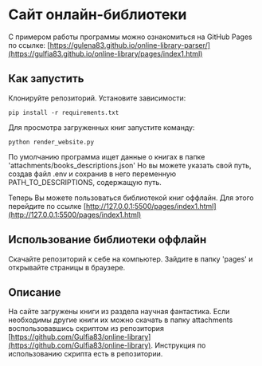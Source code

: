 # Сайт онлайн-библиотеки

С примером работы программы можно ознакомиться на GitHub Pages по ссылке: [https://gulena83.github.io/online-library-parser/](https://gulfia83.github.io/online-library/pages/index1.html)

## Как запустить

Клонируйте репозиторий. Установите зависимости:
```
pip install -r requirements.txt
```
Для просмотра загруженных книг запустите команду:
```
python render_website.py
```
По умолчанию программа ищет данные о книгах в папке 'attachments/books_descriptions.json' Но вы можете указать свой путь, создав файл .env и сохранив в него переменную PATH_TO_DESCRIPTIONS, содержащую путь.

Теперь Вы можете пользоваться библиотекой книг оффлайн. Для этого перейдите по ссылке [http://127.0.0.1:5500/pages/index1.html](http://127.0.0.1:5500/pages/index1.html)

## Использование библиотеки оффлайн

Скачайте репозиторий к себе на компьютер. Зайдите в папку 'pages' и открывайте страницы в браузере.

## Описание

На сайте загружены книги из раздела научная фантастика.
Если необходимы другие книги их можно скачать в папку attachments воспользовавшись скриптом из репозитория [https://github.com/Gulfia83/online-library](https://github.com/Gulfia83/online-library). Инструкция по использованию скрипта есть в репозитории.